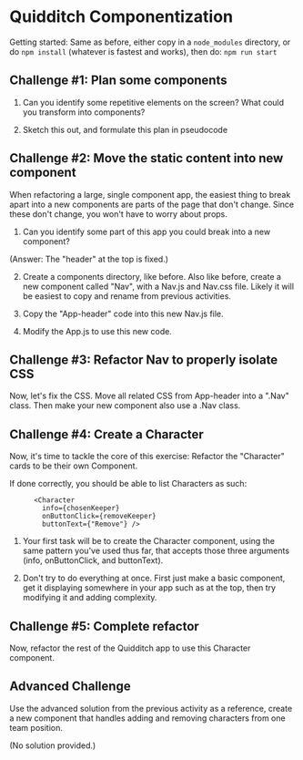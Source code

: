 # Quidditch Componentization

Getting started: Same as before, either copy in a `node_modules` directory, or
do `npm install` (whatever is fastest and works), then do: `npm run start`



Challenge #1: Plan some components
--------------------------------------------------------

1. Can you identify some repetitive elements on the screen? What could you
transform into components?

2. Sketch this out, and formulate this plan in pseudocode



Challenge #2: Move the static content into new component
--------------------------------------------------------

When refactoring a large, single component app, the easiest thing to break
apart into a new components are parts of the page that don't change. Since
these don't change, you won't have to worry about props.

1. Can you identify some part of this app you could break into a new component?

(Answer: The "header" at the top is fixed.)

2. Create a components directory, like before. Also like before, create a new
component called "Nav", with a Nav.js and Nav.css file. Likely it will be
easiest to copy and rename from previous activities.

3. Copy the "App-header" code into this new Nav.js file.

4. Modify the App.js to use this new code.



Challenge #3: Refactor Nav to properly isolate CSS
--------------------------------------------------------

Now, let's fix the CSS. Move all related CSS from App-header into a ".Nav"
class. Then make your new component also use a .Nav class.



Challenge #4: Create a Character
--------------------------------------------------------

Now, it's time to tackle the core of this exercise: Refactor the "Character"
cards to be their own Component.

If done correctly, you should be able to list Characters as such:


          <Character
            info={chosenKeeper}
            onButtonClick={removeKeeper}
            buttonText={"Remove"} />


1. Your first task will be to create the Character component, using the
same pattern you've used thus far, that accepts those three arguments
(info, onButtonClick, and buttonText).

2. Don't try to do everything at once. First just make a basic component,
get it displaying somewhere in your app such as at the top, then try
modifying it and adding complexity.



Challenge #5: Complete refactor
--------------------------------------------------------

Now, refactor the rest of the Quidditch app to use this Character
component.



Advanced Challenge
--------------------------------------------------------

Use the advanced solution from the previous activity as a reference, create a
new component that handles adding and removing characters from one team
position.

(No solution provided.)
